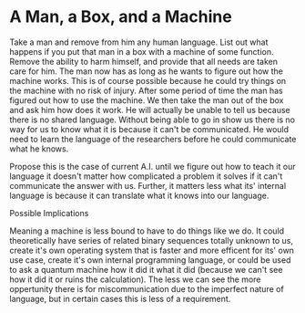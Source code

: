 # A Man, a Box, and a Machine

Take a man and remove from him any human language. List out what happens if you put that man in a box with a machine of some function. Remove the ability to harm himself, and provide that all needs are taken care for him. The man now has as long as he wants to figure out how the machine works. This is of course possible because he could try things on the machine with no risk of injury. After some period of time the man has figured out how to use the machine. We then take the man out of the box and ask him how does it work. He will actually be unable to tell us because there is no shared language. Without being able to go in show us there is no way for us to know what it is because it can't be communicated. He would need to learn the language of the researchers before he could communicate what he knows.

Propose this is the case of current A.I. until we figure out how to teach it our language it doesn't matter how complicated a problem it solves if it can't communicate the answer with us. Further, it matters less what its' internal language is because it can translate what it knows into our language.

Possible Implications

Meaning a machine is less bound to have to do things like we do. It could theoretically have series of related binary sequences totally unknown to us, create it's own operating system that is faster and more efficent for its' own use case, create it's own internal programming language, or could be used to ask a quantum machine how it did it what it did (because we can't see how it did it or ruins the calculation). The less we can see the more oppertunity there is for miscommunication due to the imperfect nature of language, but in certain cases this is less of a requirement.